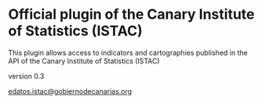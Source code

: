 Official plugin of the Canary Institute of Statistics (ISTAC)
=============================================================

This plugin allows access to indicators and cartographies published in the API of the Canary Institute of Statistics (ISTAC)

version 0.3

edatos.istac@gobiernodecanarias.org
